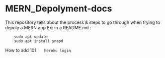 # MERN_Depolyment-docs
This repository tells about the process &amp; steps to go through when trying to depoly a MERN app
Ex: in a README.md :
```
    sudo apt update
    sudo apt install snapd
```    

How to add 101 
```    heroku login ```
    
